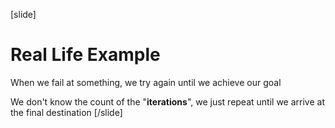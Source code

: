 [slide]

# Real Life Example

When we fail at something, we try again until we achieve our goal

We don't know the count of the "**iterations**", we just repeat until we arrive at the final destination
[/slide]

